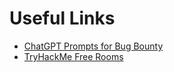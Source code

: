 # Useful Links

- [ChatGPT Prompts for Bug Bounty](https://github.com/TakSec/chatgpt-prompts-bug-bounty)
- [TryHackMe Free Rooms](https://github.com/winterrdog/tryhackme-free-rooms)
